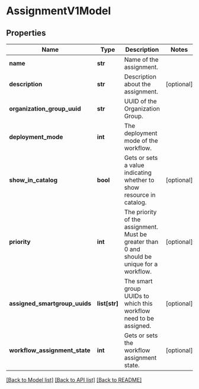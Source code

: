 # AssignmentV1Model

## Properties
Name | Type | Description | Notes
------------ | ------------- | ------------- | -------------
**name** | **str** | Name of the assignment. | 
**description** | **str** | Description about the assignment. | [optional] 
**organization_group_uuid** | **str** | UUID of the Organization Group. | 
**deployment_mode** | **int** | The deployment mode of the workflow. | 
**show_in_catalog** | **bool** | Gets or sets a value indicating whether to show resource in catalog. | [optional] 
**priority** | **int** | The priority of the assignment. Must be greater than 0 and should be unique for a workflow. | [optional] 
**assigned_smartgroup_uuids** | **list[str]** | The smart group UUIDs to which this workflow need to be assigned. | [optional] 
**workflow_assignment_state** | **int** | Gets or sets the workflow assignment state. | [optional] 

[[Back to Model list]](../README.md#documentation-for-models) [[Back to API list]](../README.md#documentation-for-api-endpoints) [[Back to README]](../README.md)


